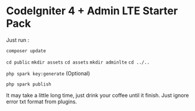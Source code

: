 # CodeIgniter 4 + Admin LTE Starter Pack

Just run :

`composer update`

`cd public`
`mkdir assets`
`cd assets`
`mkdir adminlte`
`cd ../..`

`php spark key:generate` (Optional)

`php spark publish`

It may take a little long time, just drink your coffee until it finish.
Just ignore error txt format from plugins.
